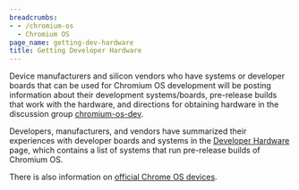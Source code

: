 ```yaml
---
breadcrumbs:
- - /chromium-os
  - Chromium OS
page_name: getting-dev-hardware
title: Getting Developer Hardware
---
```


Device manufacturers and silicon vendors who have systems or developer boards
that can be used for Chromium OS development will be posting information about
their development systems/boards, pre-release builds that work with the
hardware, and directions for obtaining hardware in the discussion group
[chromium-os-dev](http://groups.google.com/a/chromium.org/group/chromium-os-dev).

Developers, manufacturers, and vendors have summarized their experiences with
developer boards and systems in the [Developer
Hardware](/chromium-os/getting-dev-hardware/dev-hardware-list) page, which
contains a list of systems that run pre-release builds of Chromium OS.

There is also information on [official Chrome OS
devices](/chromium-os/developer-information-for-chrome-os-devices).
